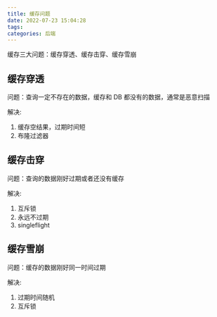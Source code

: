 ```yaml
---
title: 缓存问题
date: 2022-07-23 15:04:28
tags:
categories: 后端
---
```


缓存三大问题：缓存穿透、缓存击穿、缓存雪崩

<!-- more -->

## 缓存穿透

问题：查询一定不存在的数据，缓存和 DB 都没有的数据，通常是恶意扫描

解决:
1. 缓存空结果，过期时间短
2. 布隆过滤器

## 缓存击穿

问题：查询的数据刚好过期或者还没有缓存

解决:
1. 互斥锁
2. 永远不过期
3. singleflight

## 缓存雪崩

问题：缓存的数据刚好同一时间过期

解决:
1. 过期时间随机
2. 互斥锁
